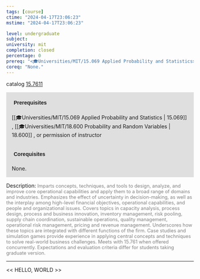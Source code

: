 ```yaml
---
tags: [course]
ctime: "2024-04-17T23:06:23"
mstime: "2024-04-17T23:06:23"

level: undergraduate
subject: 
university: mit
completion: closed
percentage: 0
prereq: "<🎓Universities/MIT/15.069 Applied Probability and Statistics> , <🎓Universities/MIT/18.600 Probability and Random Variables> , or permission of instructor"
coreq: "None."
---
```


catalog [15.7611](http://student.mit.edu/catalog/m15c.html#15.7611)

<span style="display: block; padding: 15px; background-color: rgb(100, 100, 100, 0.2);"><font id="m_prereq1270_0" style="display: block; font-family: Arial, sans-serif; font-weight: bold; padding: 5px">Prerequisites</font><br><span id="prereq1270_0">[[🎓Universities/MIT/15.069 Applied Probability and Statistics | 15.069]] , [[🎓Universities/MIT/18.600 Probability and Random Variables | 18.600]] , or permission of instructor</span></span>
<span style="display: block; padding: 15px; background-color: rgb(100, 100, 100, 0.2);"><font id="m_coreq1270_0" style="display: block; font-family: Arial, sans-serif; font-weight: bold; padding: 5px">Corequisites</font><br><span id="coreq1270_0">None.</span></span>

<font style="">Description:</font>
<font style="color: grey; font-size: 0.8rem;">Imparts concepts, techniques, and tools to design, analyze, and improve core operational capabilities and apply them to a broad range of domains and industries. Emphasizes the effect of uncertainty in decision-making, as well as the interplay among high-level financial objectives, operational capabilities, and people and organizational issues. Covers topics in capacity analysis, process design, process and business innovation, inventory management, risk pooling, supply chain coordination, sustainable operations, quality management, operational risk management, pricing and revenue management. Underscores how these topics are integrated with different functions of the firm. Case studies and simulation games provide experience in applying central concepts and techniques to solve real-world business challenges. Meets with 15.761 when offered concurrently. Expectations and evaluation criteria differ for students taking graduate version.</font>



---

<< HELLO, WORLD >>
